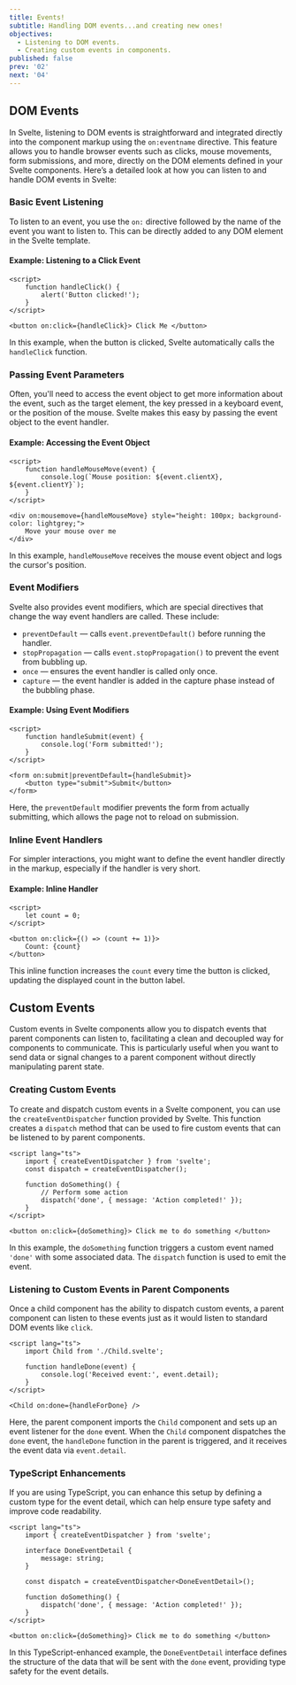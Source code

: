 ```yaml
---
title: Events!
subtitle: Handling DOM events...and creating new ones!
objectives:
  - Listening to DOM events.
  - Creating custom events in components.
published: false
prev: '02'
next: '04'
---
```


<script context="module">
    
</script>

## DOM Events

In Svelte, listening to DOM events is straightforward and integrated directly into the component markup using the `on:eventname` directive. This feature allows you to handle browser events such as clicks, mouse movements, form submissions, and more, directly on the DOM elements defined in your Svelte components. Here’s a detailed look at how you can listen to and handle DOM events in Svelte:

### Basic Event Listening

To listen to an event, you use the `on:` directive followed by the name of the event you want to listen to. This can be directly added to any DOM element in the Svelte template.

#### Example: Listening to a Click Event

```svelte
<script>
	function handleClick() {
		alert('Button clicked!');
	}
</script>

<button on:click={handleClick}> Click Me </button>
```

In this example, when the button is clicked, Svelte automatically calls the `handleClick` function.

### Passing Event Parameters

Often, you'll need to access the event object to get more information about the event, such as the target element, the key pressed in a keyboard event, or the position of the mouse. Svelte makes this easy by passing the event object to the event handler.

#### Example: Accessing the Event Object

```svelte
<script>
	function handleMouseMove(event) {
		console.log(`Mouse position: ${event.clientX}, ${event.clientY}`);
	}
</script>

<div on:mousemove={handleMouseMove} style="height: 100px; background-color: lightgrey;">
	Move your mouse over me
</div>
```

In this example, `handleMouseMove` receives the mouse event object and logs the cursor's position.

### Event Modifiers

Svelte also provides event modifiers, which are special directives that change the way event handlers are called. These include:

- `preventDefault` — calls `event.preventDefault()` before running the handler.
- `stopPropagation` — calls `event.stopPropagation()` to prevent the event from bubbling up.
- `once` — ensures the event handler is called only once.
- `capture` — the event handler is added in the capture phase instead of the bubbling phase.

#### Example: Using Event Modifiers

```svelte
<script>
	function handleSubmit(event) {
		console.log('Form submitted!');
	}
</script>

<form on:submit|preventDefault={handleSubmit}>
	<button type="submit">Submit</button>
</form>
```

Here, the `preventDefault` modifier prevents the form from actually submitting, which allows the page not to reload on submission.

### Inline Event Handlers

For simpler interactions, you might want to define the event handler directly in the markup, especially if the handler is very short.

#### Example: Inline Handler

```svelte
<script>
	let count = 0;
</script>

<button on:click={() => (count += 1)}>
	Count: {count}
</button>
```

This inline function increases the `count` every time the button is clicked, updating the displayed count in the button label.

## Custom Events

Custom events in Svelte components allow you to dispatch events that parent components can listen to, facilitating a clean and decoupled way for components to communicate. This is particularly useful when you want to send data or signal changes to a parent component without directly manipulating parent state.

### Creating Custom Events

To create and dispatch custom events in a Svelte component, you can use the `createEventDispatcher` function provided by Svelte. This function creates a `dispatch` method that can be used to fire custom events that can be listened to by parent components.

```svelte
<script lang="ts">
	import { createEventDispatcher } from 'svelte';
	const dispatch = createEventDispatcher();

	function doSomething() {
		// Perform some action
		dispatch('done', { message: 'Action completed!' });
	}
</script>

<button on:click={doSomething}> Click me to do something </button>
```

In this example, the `doSomething` function triggers a custom event named `'done'` with some associated data. The `dispatch` function is used to emit the event.

### Listening to Custom Events in Parent Components

Once a child component has the ability to dispatch custom events, a parent component can listen to these events just as it would listen to standard DOM events like `click`.

```svelte
<script lang="ts">
	import Child from './Child.svelte';

	function handleDone(event) {
		console.log('Received event:', event.detail);
	}
</script>

<Child on:done={handleForDone} />
```

Here, the parent component imports the `Child` component and sets up an event listener for the `done` event. When the `Child` component dispatches the `done` event, the `handleDone` function in the parent is triggered, and it receives the event data via `event.detail`.

### TypeScript Enhancements

If you are using TypeScript, you can enhance this setup by defining a custom type for the event detail, which can help ensure type safety and improve code readability.

```svelte
<script lang="ts">
	import { createEventDispatcher } from 'svelte';

	interface DoneEventDetail {
		message: string;
	}

	const dispatch = createEventDispatcher<DoneEventDetail>();

	function doSomething() {
		dispatch('done', { message: 'Action completed!' });
	}
</script>

<button on:click={doSomething}> Click me to do something </button>
```

In this TypeScript-enhanced example, the `DoneEventDetail` interface defines the structure of the data that will be sent with the `done` event, providing type safety for the event details.
